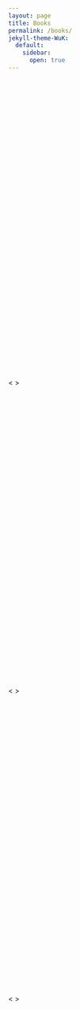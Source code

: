```yaml
---
layout: page
title: Books
permalink: /books/
jekyll-theme-WuK:
  default:
    sidebar:
      open: true
---
```

<div class="smashwords-widget" data-type="single" data-items="book:1165298" data-font="sans" data-bgcolor="#fafafa" data-buttoncolor="#ffc801" data-width="300" data-height="600" data-headline="Action Heroes" data-ribboncolor="#4181c3" style="width: 300px; height: 600px;"></div><&nbsp>
<script id="smashwords-widget-js" async="async" src="//www.smashwidgets.com/1/widgets.js"></script>
<div class="smashwords-widget" data-type="single" data-items="book:1165291" data-font="sans" data-ribboncolor="#4181c3" data-bgcolor="#fafafa" data-buttoncolor="#ffc801" data-width="300" data-height="600" data-headline="A Khajiit's Tale" style="width: 300px; height: 600px;"></div><&nbsp>
<script id="smashwords-widget-js" async="async" src="//www.smashwidgets.com/1/widgets.js"></script>
<div class="smashwords-widget" data-type="single" data-items="book:1165300" data-font="sans" data-ribboncolor="#4181c3" data-bgcolor="#fafafa" data-buttoncolor="#ffc801" data-width="300" data-height="600" data-headline="Cooper Black (Classic Edition)" style="width: 300px; height: 600px;"></div><&nbsp>
<script id="smashwords-widget-js" async="async" src="//www.smashwidgets.com/1/widgets.js"></script>
